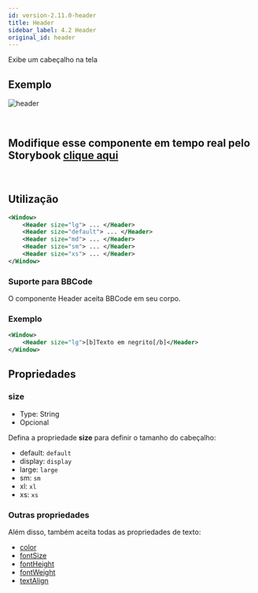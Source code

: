 ```yaml
---
id: version-2.11.0-header
title: Header
sidebar_label: 4.2 Header
original_id: header
---
```



Exibe um cabeçalho na tela

## Exemplo

![header](assets/images_components/v2.0.0/header.png)

<br>

## Modifique esse componente em tempo real pelo Storybook [clique aqui](https://ame-miniapp-components.calindra.com.br/storybook/?path=/story/textos-header--basic)

<br>

## Utilização

```xml
<Window>
    <Header size="lg"> ... </Header>
    <Header size="default"> ... </Header>
    <Header size="md"> ... </Header>
    <Header size="sm"> ... </Header>
    <Header size="xs"> ... </Header>
</Window>
```
### Suporte para BBCode

O componente Header aceita BBCode em seu corpo.

### Exemplo

```xml
<Window>
    <Header size="lg">[b]Texto em negrito[/b]</Header>
</Window>
```

## Propriedades

### size

- Type: String
- Opcional

Defina a propriedade **size** para definir o tamanho do cabeçalho:

* default: `default`
* display: `display`
* large: `large`
* sm: `sm`
* xl: `xl`
* xs: `xs`

### Outras propriedades

Além disso, também aceita todas as propriedades de texto:

* [color](colorText.md)
* [fontSize](fontSizes.md)
* [fontHeight](fontHeight.md)
* [fontWeight](fontWeight.md)
* [textAlign](textAlign.md)
